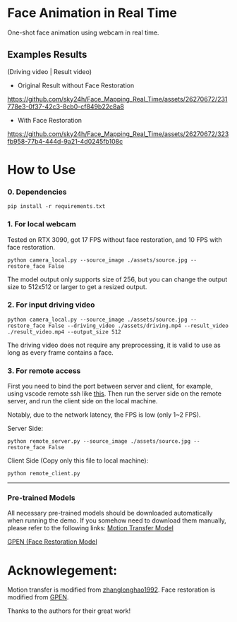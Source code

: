 # Face Animation in Real Time
One-shot face animation using webcam in real time.
## **Examples Results**
(Driving video | Result video)
- Original Result without Face Restoration

https://github.com/sky24h/Face_Mapping_Real_Time/assets/26270672/231778e3-0f37-42c3-8cb0-cf849b22c8a8

- With Face Restoration

https://github.com/sky24h/Face_Mapping_Real_Time/assets/26270672/323fb958-77b4-444d-9a21-4d0245fb108c

# How to Use
### 0. Dependencies
```
pip install -r requirements.txt
```
### **1. For local webcam**
Tested on RTX 3090, got 17 FPS without face restoration, and 10 FPS with face restoration.
```
python camera_local.py --source_image ./assets/source.jpg --restore_face False
```
The model output only supports size of 256, but you can change the output size to 512x512 or larger to get a resized output.

### **2. For input driving video**
```
python camera_local.py --source_image ./assets/source.jpg --restore_face False --driving_video ./assets/driving.mp4 --result_video ./result_video.mp4 --output_size 512
```
The driving video does not require any preprocessing, it is valid to use as long as every frame contains a face.

### **3. For remote access**
First you need to bind the port between server and client, for example, using vscode remote ssh like [this](https://code.visualstudio.com/docs/editor/port-forwarding).
Then run the server side on the remote server, and run the client side on the local machine.

Notably, due to the network latency, the FPS is low (only 1~2 FPS).

Server Side:
```
python remote_server.py --source_image ./assets/source.jpg --restore_face False
```

Client Side (Copy only this file to local machine):
```
python remote_client.py
```
---
### Pre-trained Models
All necessary pre-trained models should be downloaded automatically when running the demo.
If you somehow need to download them manually, please refer to the following links:
[Motion Transfer Model](https://drive.google.com/file/d/11ZgyjKI5OcB7klcsIdPpCCX38AIX8Soc/view?usp=drive_link)

[GPEN (Face Restoration Model](https://drive.google.com/drive/folders/1epln5c8HW1QXfVz6444Fe0hG-vRNavi6?usp=drive_link)


# Acknowlegement: 
Motion transfer is modified from [zhanglonghao1992](https://github.com/zhanglonghao1992/One-Shot_Free-View_Neural_Talking_Head_Synthesis).
Face restoration is modified from [GPEN](https://github.com/yangxy/GPEN).

Thanks to the authors for their great work!
